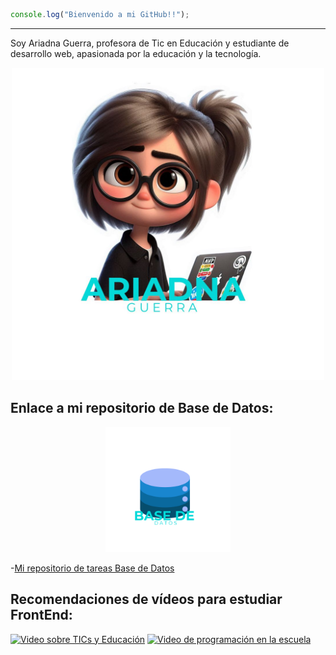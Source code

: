 ```javascript
console.log("Bienvenido a mi GitHub!!");
```
---

Soy Ariadna Guerra, profesora de Tic en Educación y estudiante de desarrollo web, apasionada por la educación y la tecnología.

<div align="center">
    <img src="https://github.com/aguemarrero/aguemarrero/blob/main/creative.jpg" alt="Logo divertido sobre mi" width="500"height="500">
</div>

## Enlace a mi repositorio de Base de Datos:

<div align="center">
    <img src="https://github.com/aguemarrero/aguemarrero/blob/main/creative (1).png" alt="Logo divertido sobre mi" width="200"height="200">
</div>

-[Mi repositorio de tareas Base de Datos](https://github.com/aguemarrero/base-datos) 



## Recomendaciones de vídeos para estudiar FrontEnd:

<a href="https://www.youtube.com/watch?v=JOPNVlVFT-o"><img src="https://img.youtube.com/vi/JOPNVlVFT-o/hqdefault.jpg" alt="Video sobre TICs y Educación" width="200"></a> <a href="https://youtu.be/TlJbu0BMLaY"><img src="https://img.youtube.com/vi/TlJbu0BMLaY/hqdefault.jpg" alt="Video de programación en la escuela" width="200"></a>


